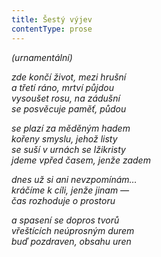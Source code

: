 ```yaml
---
title: Šestý výjev
contentType: prose
---
```


<section>

_(urnamentální)_

_zde končí život, mezi hrušní  
a třetí ráno, mrtví půjdou  
vysoušet rosu, na zádušní  
se posvěcuje paměť, půdou_

</section>

<section>

_se plazí za měděným hadem  
kořeny smyslu, jehož listy  
se suší v urnách se lžikristy  
jdeme vpřed časem, jenže zadem_

</section>

<section>

__dnes už si ani nevzpomínám_…  
kráčíme k cíli, jenže jinam —  
čas rozhoduje o prostoru_

</section>

<section>

_a spasení se dopros tvorů  
vřeštících neúprosným durem  
_buď pozdraven, obsahu uren__

</section>
